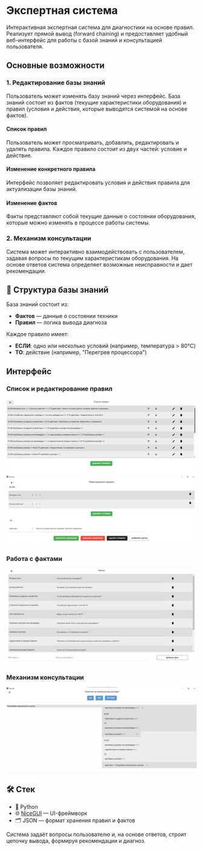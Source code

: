 # Экспертная система

Интерактивная экспертная система для диагностики на основе правил. Реализует прямой вывод (forward chaining) и предоставляет удобный веб-интерфейс для работы с базой знаний и консультацией пользователя.

## Основные возможности

### 1. Редактирование базы знаний

Пользователь может изменять базу знаний через интерфейс. База знаний состоит из фактов (текущие характеристики оборудования) и правил (условия и действия, которые выводятся системой на основе фактов).

#### Список правил

Пользователь может просматривать, добавлять, редактировать и удалять правила. Каждое правило состоит из двух частей: условие и действие.

#### Изменение конкретного правила

Интерфейс позволяет редактировать условия и действия правила для актуализации базы знаний.

#### Изменение фактов

Факты представляют собой текущие данные о состоянии оборудования, которые можно изменять в процессе работы системы.

### 2. Механизм консультации

Система может интерактивно взаимодействовать с пользователем, задавая вопросы по текущим характеристикам оборудования. На основе ответов система определяет возможные неисправности и дает рекомендации.

## 📂 Структура базы знаний

База знаний состоит из:

- **Фактов** — данные о состоянии техники
- **Правил** — логика вывода диагноза

Каждое правило имеет:

- **ЕСЛИ**: одно или несколько условий (например, температура > 80°C)
- **ТО**: действие (например, "Перегрев процессора")

## Интерфейс

### Список и редактирование правил

<img src="readme_src/список.png" alt="Список правил" width="600"/>
<img src="readme_src/изменение.png" alt="Редактирование правила" width="600"/>

### Работа с фактами

<img src="readme_src/изменениефактов.png" alt="Редактирование фактов" width="600"/>

### Механизм консультации

<img src="readme_src/консультация.png" alt="Консультация" width="600"/>

## 🛠️ Стек

- 🐍 Python
- 🌐 [NiceGUI](https://nicegui.io/) — UI-фреймворк
- 🗂️ JSON — формат хранения правил и фактов

Система задаёт вопросы пользователю и, на основе ответов, строит цепочку вывода, формируя рекомендации и диагноз.
